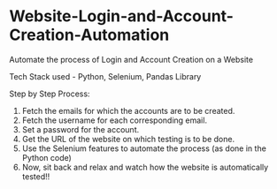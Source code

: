 # Website-Login-and-Account-Creation-Automation
Automate the process of Login and Account Creation on a Website

Tech Stack used - Python, Selenium, Pandas Library

Step by Step Process:
1. Fetch the emails for which the accounts are to be created.
2. Fetch the username for each corresponding email.
3. Set a password for the account.
4. Get the URL of the website on which testing is to be done.
5. Use the Selenium features to automate the process (as done in the Python code)
6. Now, sit back and relax and watch how the website is automatically tested!!
